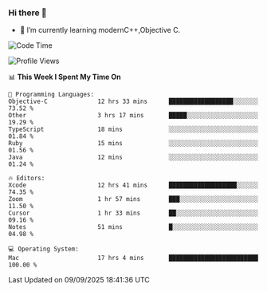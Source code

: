 ### Hi there 👋
- 🌱 I’m currently learning modernC++,Objective C.
<!--
**Asukaki7/Asukaki7** is a ✨ _special_ ✨ repository because its `README.md` (this file) appears on your GitHub profile.

Here are some ideas to get you started:

- 🔭 I’m currently working on ...
- 🌱 I’m currently learning ...
- 👯 I’m looking to collaborate on ...
- 🤔 I’m looking for help with ...
- 💬 Ask me about ...
- 📫 How to reach me: ...
- 😄 Pronouns: ...
- ⚡ Fun fact: ...
-->
<!--START_SECTION:waka-->
![Code Time](http://img.shields.io/badge/Code%20Time-735%20hrs%2016%20mins-blue)

![Profile Views](http://img.shields.io/badge/Profile%20Views-0-blue)

📊 **This Week I Spent My Time On** 

```text
💬 Programming Languages: 
Objective-C              12 hrs 33 mins      ██████████████████░░░░░░░   73.52 % 
Other                    3 hrs 17 mins       █████░░░░░░░░░░░░░░░░░░░░   19.29 % 
TypeScript               18 mins             ░░░░░░░░░░░░░░░░░░░░░░░░░   01.84 % 
Ruby                     15 mins             ░░░░░░░░░░░░░░░░░░░░░░░░░   01.56 % 
Java                     12 mins             ░░░░░░░░░░░░░░░░░░░░░░░░░   01.24 % 

🔥 Editors: 
Xcode                    12 hrs 41 mins      ███████████████████░░░░░░   74.35 % 
Zoom                     1 hr 57 mins        ███░░░░░░░░░░░░░░░░░░░░░░   11.50 % 
Cursor                   1 hr 33 mins        ██░░░░░░░░░░░░░░░░░░░░░░░   09.16 % 
Notes                    51 mins             █░░░░░░░░░░░░░░░░░░░░░░░░   04.98 % 

💻 Operating System: 
Mac                      17 hrs 4 mins       █████████████████████████   100.00 % 
```


 Last Updated on 09/09/2025 18:41:36 UTC
<!--END_SECTION:waka-->
